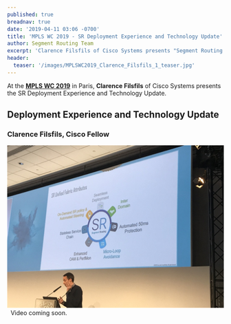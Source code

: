 ```yaml
---
published: true
breadnav: true
date: '2019-04-11 03:06 -0700'
title: 'MPLS WC 2019 - SR Deployment Experience and Technology Update'
author: Segment Routing Team
excerpt: 'Clarence Filsfils of Cisco Systems presents "Segment Routing Deployment Experience and Technology Update"'
header:
  teaser: '/images/MPLSWC2019_Clarence_Filsfils_1_teaser.jpg'
---
```


At the [**MPLS WC 2019**](<https://www.uppersideconferences.com/mpls-sdn-nfv/mplswc2019_agenda_day_02_01.html>) in Paris, 
**Clarence Filsfils** of Cisco Systems presents the SR Deployment Experience and Technology Update.

## Deployment Experience and Technology Update
### Clarence Filsfils, Cisco Fellow
<img src="/images/MPLSWC2019_Clarence_Filsfils_1.jpg">
&nbsp;
Video coming soon.
